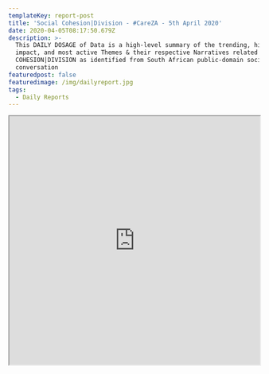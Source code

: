 ```yaml
---
templateKey: report-post
title: 'Social Cohesion|Division - #CareZA - 5th April 2020'
date: 2020-04-05T08:17:50.679Z
description: >-
  This DAILY DOSAGE of Data is a high-level summary of the trending, highest
  impact, and most active Themes & their respective Narratives related to SOCIAL
  COHESION|DIVISION as identified from South African public-domain social media
  conversation
featuredpost: false
featuredimage: /img/dailyreport.jpg
tags:
  - Daily Reports
---
```

<iframe src="https://drive.google.com/file/d/1ICvCeifDkuaLNiWUuqrfCJKD0nXife51/preview" width="100%" height="500"></iframe>